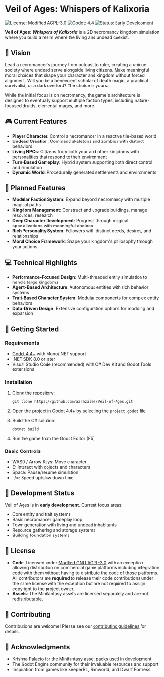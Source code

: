 # Veil of Ages: Whispers of Kalixoria

![License: Modified AGPL-3.0](https://img.shields.io/badge/License-AGPL--3.0-blue.svg)
![Godot: 4.4](https://img.shields.io/badge/Godot-4.4-blue)
![Status: Early Development](https://img.shields.io/badge/Status-Early%20Development-yellow)

**Veil of Ages: _Whispers of Kalixoria_** is a 2D necromancy kingdom simulation where you build a realm where the living and undead coexist. 

## 🌙 Vision

Lead a necromancer's journey from outcast to ruler, creating a unique society where undead serve alongside living citizens. Make meaningful moral choices that shape your character and kingdom without forced alignment. Will you be a benevolent scholar of death magic, a practical survivalist, or a dark overlord? The choice is yours.

While the initial focus is on necromancy, the game's architecture is designed to eventually support multiple faction types, including nature-focused druids, elemental mages, and more.

## 🎮 Current Features

- **Player Character**: Control a necromancer in a reactive tile-based world
- **Undead Creation**: Command skeletons and zombies with distinct behaviors
- **Living NPCs**: Citizens from both your and other kingdoms with personalities that respond to their environment
- **Turn-Based Gameplay**: Hybrid system supporting both direct control and simulation
- **Dynamic World**: Procedurally generated settlements and environments

## 🔮 Planned Features

- **Modular Faction System**: Expand beyond necromancy with multiple magical paths
- **Kingdom Management**: Construct and upgrade buildings, manage resources, research
- **Deep Character Development**: Progress through magical specializations with meaningful choices
- **Rich Personality System**: Followers with distinct needs, desires, and relationships
- **Moral Choice Framework**: Shape your kingdom's philosophy through your actions

## 💻 Technical Highlights

- **Performance-Focused Design**: Multi-threaded entity simulation to handle large kingdoms
- **Agent-Based Architecture**: Autonomous entities with rich behavior systems
- **Trait-Based Character System**: Modular components for complex entity behaviors
- **Data-Driven Design**: Extensive configuration options for modding and expansion

## 🚀 Getting Started

### Requirements

- [Godot 4.4+](https://godotengine.org/download) with Mono/.NET support 
- .NET SDK 8.0 or later
- Visual Studio Code (recommended) with C# Dev Kit and Godot Tools extensions

### Installation

1. Clone the repository:
   ```
   git clone https://github.com/azrazalea/Veil-of-Ages.git
   ```

2. Open the project in Godot 4.4+ by selecting the `project.godot` file

3. Build the C# solution:
   ```
   dotnet build
   ```

4. Run the game from the Godot Editor (F5)

### Basic Controls

- WASD / Arrow Keys: Move character
- E: Interact with objects and characters
- Space: Pause/resume simulation
- -/=: Speed up/slow down time

## 🔧 Development Status

Veil of Ages is in **early development**. Current focus areas:

- Core entity and trait systems
- Basic necromancer gameplay loop
- Town generation with living and undead inhabitants
- Resource gathering and storage systems
- Building foundation systems

## 📜 License

- **Code**: Licensed under [Modfied GNU AGPL-3.0](LICENSE.code.md) with an exception allowing distribution on commercial game platforms including integration code with them without having to distribute the code of those platforms. All contributors are **required** to release their code contributions under the same license with the exception but are not required to assign copyright to the project owner.
- **Assets**: The Minifantasy assets are licensed separately and are not redistributable.

## 🤝 Contributing

Contributions are welcome! Please see our [contributing guidelines](CONTRIBUTING.md) for details.

## 🙏 Acknowledgments

- Krishna Palacio for the Minifantasy asset packs used in development
- The Godot Engine community for their invaluable resources and support
- Inspiration from games like KeeperRL, Rimworld, and Dwarf Fortress
